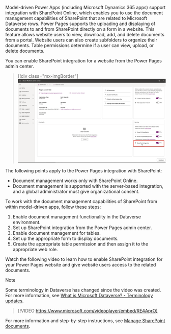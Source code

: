 Model-driven Power Apps (including Microsoft Dynamics 365 apps) support integration with SharePoint Online, which enables you to use the document management capabilities of SharePoint that are related to Microsoft Dataverse rows. Power Pages supports the uploading and displaying of documents to and from SharePoint directly on a form in a website. This feature allows website users to view, download, add, and delete documents from a portal. Website users can also create subfolders to organize their documents. Table permissions determine if a user can view, upload, or delete documents.

You can enable SharePoint integration for a website from the Power Pages admin center.

> [!div class="mx-imgBorder"]
> [![Screenshot of the Power Pages admin center with the SharePoint Integration toggle highlighted.](../media/sharepoint-enable.png)](../media/sharepoint-enable.png#lightbox)

The following points apply to the Power Pages integration with SharePoint:

- Document management works only with SharePoint Online.
- Document management is supported with the server-based integration, and a global administrator must give organizational consent.

To work with the document management capabilities of SharePoint from within model-driven apps, follow these steps:

1. Enable document management functionality in the Dataverse environment.
1. Set up SharePoint integration from the Power Pages admin center.
1. Enable document management for tables.
1. Set up the appropriate form to display documents.
1. Create the appropriate table permission and then assign it to the appropriate web role.

Watch the following video to learn how to enable SharePoint integration for your Power Pages website and give website users access to the related documents.

> [!NOTE]
> Some terminology in Dataverse has changed since the video was created. For more information, see [What is Microsoft Dataverse? - Terminology updates](/power-apps/maker/data-platform/data-platform-intro/?azure-portal=true#terminology-updates).

> [!VIDEO https://www.microsoft.com/videoplayer/embed/RE4AprO]

For more information and step-by-step instructions, see [Manage SharePoint documents](/power-apps/maker/portals/manage-sharepoint-documents/?azure-portal=true).
